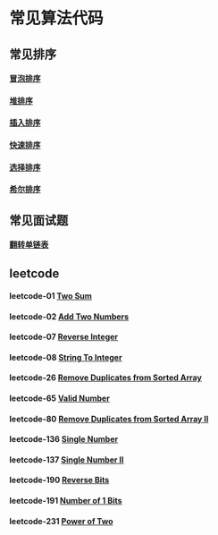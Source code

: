 # 常见算法代码

## 常见排序
#### [冒泡排序][Bubble]
#### [堆排序][Heap]
#### [插入排序][Insert]
#### [快速排序][Quick]
#### [选择排序][Select]
#### [希尔排序][Shell]

## 常见面试题
#### [翻转单链表][Reverse]

## leetcode
#### leetcode-01 [Two Sum][001]
#### leetcode-02 [Add Two Numbers][002]
#### leetcode-07 [Reverse Integer][007]
#### leetcode-08 [String To Integer][008]
#### leetcode-26 [Remove Duplicates from Sorted Array][026]
#### leetcode-65 [Valid Number][065]
#### leetcode-80 [Remove Duplicates from Sorted Array II][080]
#### leetcode-136 [Single Number][136]
#### leetcode-137 [Single Number II][137]
#### leetcode-190 [Reverse Bits][190]
#### leetcode-191 [Number of 1 Bits][191]
#### leetcode-231 [Power of Two][231]



[Bubble]: https://github.com/NicoleRobin/algorithm/blob/master/Algorithm/BubbleSort/BubbleSort.cpp
[Heap]: https://github.com/NicoleRobin/algorithm/blob/master/Algorithm/HeapSort/HeapSort.cpp
[Insert]: https://github.com/NicoleRobin/algorithm/blob/master/Algorithm/InsertSort/InsertSort.cpp
[Quick]: https://github.com/NicoleRobin/algorithm/blob/master/Algorithm/QuickSort/QuickSort.cpp
[Select]: https://github.com/NicoleRobin/algorithm/blob/master/Algorithm/SelectSort/SelectSort.cpp
[Shell]: https://github.com/NicoleRobin/algorithm/blob/master/Algorithm/ShellSort/ShellSort.cpp

[Reverse]: https://github.com/NicoleRobin/algorithm/blob/master/Algorithm/ReverseList/ReverseList.cpp

[001]: https://github.com/NicoleRobin/algorithm/blob/master/Algorithm/TwoSum/TwoSum.cpp
[002]: https://github.com/NicoleRobin/algorithm/blob/master/Algorithm/AddTwoNumbers/AddTwoNumbers.cpp
[007]: https://github.com/NicoleRobin/algorithm/blob/master/Algorithm/ReverseInteger/ReverseInteger.cpp
[008]: https://github.com/NicoleRobin/algorithm/blob/master/Algorithm/StringToInteger/StringToInteger.cpp
[026]: https://github.com/NicoleRobin/algorithm/blob/master/Algorithm/RemoveDuplicatesFromSortedArray/RemoveDuplicatesFromSortedArray.cpp
[065]: https://github.com/NicoleRobin/algorithm/blob/master/Algorithm/ValidNumber/ValidNumber.cpp
[080]: https://github.com/NicoleRobin/algorithm/blob/master/Algorithm/RemoveDuplicatesFromSortedArrayII/RemoveDuplicatesFromSortedArrayII.cpp
[136]: https://github.com/NicoleRobin/algorithm/blob/master/Algorithm/SingleNumber/SingleNumber.cpp
[137]: https://github.com/NicoleRobin/algorithm/blob/master/Algorithm/SingleNumberII/SingleNumberII.cpp
[190]: https://github.com/NicoleRobin/algorithm/blob/master/Algorithm/ReverseBits/ReverseBits.cpp
[191]: https://github.com/NicoleRobin/algorithm/blob/master/Algorithm/NumberOf1Bits/NumberOf1Bits.cpp
[231]: https://github.com/NicoleRobin/algorithm/blob/master/Algorithm/PowerOfTwo/PowerOfTwo.cpp


